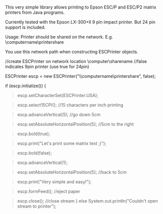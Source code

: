 This very simple library allows printing to Epson ESC/P and ESC/P2 matrix printers from Java programs.

Currently tested with the Epson LX-300+II 9 pin impact printer. But 24 pin support is included.

Usage:
Printer should be shared on the network. E.g. \\computername\printershare

You use this network path when constructing ESCPrinter objects.

//create ESCPrinter on network location \\computer\sharename
//false indicates 9pin printer (use true for 24pin)

ESCPrinter escp = new ESCPrinter("\\\\computername\\printershare", false);



if (escp.initialize()) {
> escp.setCharacterSet(ESCPrinter.USA);

> escp.select15CPI(); //15 characters per inch printing

> escp.advanceVertical(5); //go down 5cm

> escp.setAbsoluteHorizontalPosition(5); //5cm to the right

> escp.bold(true);

> escp.print("Let's print some matrix text ;)");

> escp.bold(false);

> escp.advanceVertical(1);

> escp.setAbsoluteHorizontalPosition(5); //back to 5cm

> escp.print("Very simple and easy!");

> escp.formFeed(); //eject paper

> escp.close(); //close stream
}
else
> System.out.println("Couldn't open stream to printer");